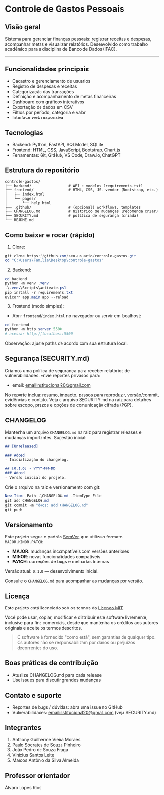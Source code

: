 # Controle de Gastos Pessoais

## Visão geral
Sistema para gerenciar finanças pessoais: registrar receitas e despesas, acompanhar metas e visualizar relatórios. Desenvolvido como trabalho acadêmico para a disciplina de Banco de Dados (IFAC).

---

## Funcionalidades principais
- Cadastro e gerenciamento de usuários
- Registro de despesas e receitas
- Categorização das transações
- Definição e acompanhamento de metas financeiras
- Dashboard com gráficos interativos
- Exportação de dados em CSV
- Filtros por período, categoria e valor
- Interface web responsiva

## Tecnologias
- Backend: Python, FastAPI, SQLModel, SQLite
- Frontend: HTML, CSS, JavaScript, Bootstrap, Chart.js
- Ferramentas: Git, GitHub, VS Code, Draw.io, ChatGPT

## Estrutura do repositório
```
controle-gastos/
├── backend/                 # API e modelos (requirements.txt)
├── frontend/                # HTML, CSS, JS, vendor (Bootstrap, etc.)
│   ├── index.html
│   └── pages/
│       └── help.html
├── .github/                 # (opcional) workflows, templates
├── CHANGELOG.md             # histórico de mudanças (recomenda criar)
├── SECURITY.md              # política de segurança (criada)
└── README.md
```

## Como baixar e rodar (rápido)
1. Clone:
```powershell
git clone https://github.com/seu-usuario/controle-gastos.git
cd "C:\Users\Familia\Desktop\controle-gastos"
```

2. Backend:
```powershell
cd backend
python -m venv .venv
.\.venv\Scripts\Activate.ps1
pip install -r requirements.txt
uvicorn app.main:app --reload
```

3. Frontend (modo simples):
- Abrir `frontend/index.html` no navegador ou servir em localhost:
```powershell
cd frontend
python -m http.server 5500
# acessar http://localhost:5500
```

Observação: ajuste paths de acordo com sua estrutura local.

## Segurança (SECURITY.md)
Criamos uma política de segurança para receber relatórios de vulnerabilidades. Envie reportes privados para:
- email: emailinstitucional20@gmail.com

No reporte inclua: resumo, impacto, passos para reproduzir, versão/commit, evidências e contato. Veja o arquivo SECURITY.md na raiz para detalhes sobre escopo, prazos e opções de comunicação cifrada (PGP).

## CHANGELOG
Mantenha um arquivo `CHANGELOG.md` na raiz para registrar releases e mudanças importantes. Sugestão inicial:
```md
## [Unreleased]

### Added
- Inicialização do changelog.

## [0.1.0] - YYYY-MM-DD
### Added
- Versão inicial do projeto.
```

Crie o arquivo na raiz e versionamento com git:
```powershell
New-Item -Path .\CHANGELOG.md -ItemType File
git add CHANGELOG.md
git commit -m "docs: add CHANGELOG.md"
git push
```

## Versionamento

Este projeto segue o padrão [SemVer](https://semver.org/lang/pt-BR/), que utiliza o formato `MAJOR.MINOR.PATCH`:

- **MAJOR**: mudanças incompatíveis com versões anteriores
- **MINOR**: novas funcionalidades compatíveis
- **PATCH**: correções de bugs e melhorias internas

Versão atual: `0.1.0` — desenvolvimento inicial.

Consulte o [`CHANGELOG.md`](./CHANGELOG.md) para acompanhar as mudanças por versão.

## Licença

Este projeto está licenciado sob os termos da [Licença MIT](./LICENSE.md).

Você pode usar, copiar, modificar e distribuir este software livremente, inclusive para fins comerciais, desde que mantenha os créditos aos autores originais e aceite os termos descritos.

> O software é fornecido "como está", sem garantias de qualquer tipo. Os autores não se responsabilizam por danos ou prejuízos decorrentes do uso.


## Boas práticas de contribuição
- Atualize CHANGELOG.md para cada release
- Use issues para discutir grandes mudanças

## Contato e suporte
- Reportes de bugs / dúvidas: abra uma issue no GitHub
- Vulnerabilidades: emailinstitucional20@gmail.com (veja SECURITY.md)

## Integrantes
1. Anthony Guilherme Vieira Moraes  
2. Paulo Sócrates de Souza Pinheiro  
3. João Pedro de Souza Fraga  
4. Vinícius Santos Leite  
5. Marcos Antônio da Silva Almeida

## Professor orientador
Álvaro Lopes Rios

